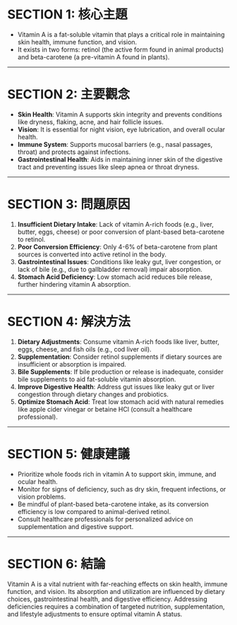 # SECTION 1: 核心主題  
- Vitamin A is a fat-soluble vitamin that plays a critical role in maintaining skin health, immune function, and vision.  
- It exists in two forms: retinol (the active form found in animal products) and beta-carotene (a pre-vitamin A found in plants).  

---

# SECTION 2: 主要觀念  
- **Skin Health**: Vitamin A supports skin integrity and prevents conditions like dryness, flaking, acne, and hair follicle issues.  
- **Vision**: It is essential for night vision, eye lubrication, and overall ocular health.  
- **Immune System**: Supports mucosal barriers (e.g., nasal passages, throat) and protects against infections.  
- **Gastrointestinal Health**: Aids in maintaining inner skin of the digestive tract and preventing issues like sleep apnea or throat dryness.  

---

# SECTION 3: 問題原因  
1. **Insufficient Dietary Intake**: Lack of vitamin A-rich foods (e.g., liver, butter, eggs, cheese) or poor conversion of plant-based beta-carotene to retinol.  
2. **Poor Conversion Efficiency**: Only 4-6% of beta-carotene from plant sources is converted into active retinol in the body.  
3. **Gastrointestinal Issues**: Conditions like leaky gut, liver congestion, or lack of bile (e.g., due to gallbladder removal) impair absorption.  
4. **Stomach Acid Deficiency**: Low stomach acid reduces bile release, further hindering vitamin A absorption.  

---

# SECTION 4: 解決方法  
1. **Dietary Adjustments**: Consume vitamin A-rich foods like liver, butter, eggs, cheese, and fish oils (e.g., cod liver oil).  
2. **Supplementation**: Consider retinol supplements if dietary sources are insufficient or absorption is impaired.  
3. **Bile Supplements**: If bile production or release is inadequate, consider bile supplements to aid fat-soluble vitamin absorption.  
4. **Improve Digestive Health**: Address gut issues like leaky gut or liver congestion through dietary changes and probiotics.  
5. **Optimize Stomach Acid**: Treat low stomach acid with natural remedies like apple cider vinegar or betaine HCl (consult a healthcare professional).  

---

# SECTION 5: 健康建議  
- Prioritize whole foods rich in vitamin A to support skin, immune, and ocular health.  
- Monitor for signs of deficiency, such as dry skin, frequent infections, or vision problems.  
- Be mindful of plant-based beta-carotene intake, as its conversion efficiency is low compared to animal-derived retinol.  
- Consult healthcare professionals for personalized advice on supplementation and digestive support.  

---

# SECTION 6: 結論  
Vitamin A is a vital nutrient with far-reaching effects on skin health, immune function, and vision. Its absorption and utilization are influenced by dietary choices, gastrointestinal health, and digestive efficiency. Addressing deficiencies requires a combination of targeted nutrition, supplementation, and lifestyle adjustments to ensure optimal vitamin A status.